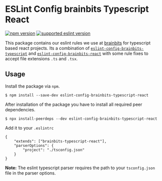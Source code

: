 # ESLint Config brainbits Typescript React

[![npm version](https://img.shields.io/npm/v/eslint-config-brainbits-typescript-react?color=rgb%2868%2C%20204%2C%2017%29&style=flat-square)](https://www.npmjs.com/package/eslint-config-brainbits-typescript-react) [![supported eslint version](https://img.shields.io/npm/dependency-version/eslint-config-brainbits-typescript-react/dev/eslint?style=flat-square)](https://www.npmjs.com/package/eslint)


This package contains our eslint rules we use at [brainbits](https://www.brainbits.net) for typescript based react projects. Its a combination of [`eslint-config-brainbits-typescript`](../typescript/README.md) and [`eslint-config-brainbits-react`](../react/README.md) with some rule fixes to accept file extensions `.ts` and `.tsx`.

## Usage

Install the package via `npm`.

```
$ npm install --save-dev eslint-config-brainbits-typescript-react
```

After installation of the package you have to install all required peer dependencies.

```
$ npx install-peerdeps --dev eslint-config-brainbits-typescript-react
```

Add it to your `.eslintrc`

```
{
    "extends": ["brainbits-typescript-react"],
    "parserOptions": {
        "project": "./tsconfig.json"
    }
}
```

**Note:** The eslint typescript parser requires the path to your `tsconfig.json` file in the parser options.
